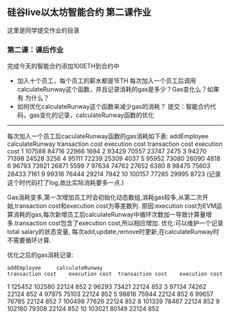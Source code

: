 ## 硅谷live以太坊智能合约 第二课作业
这里是同学提交作业的目录

### 第二课：课后作业
完成今天的智能合约添加100ETH到合约中
- 加入十个员工，每个员工的薪水都是1ETH
每次加入一个员工后调用calculateRunway这个函数，并且记录消耗的gas是多少？Gas变化么？如果有 为什么？
- 如何优化calculateRunway这个函数来减少gas的消耗？
提交：智能合约代码，gas变化的记录，calculateRunway函数的优化

-----------------------------------------------------

每次加入一个员工后caculateRunway函数的gas消耗如下表:
    addEmployee     calculateRunway 
    transaction cost    execution cost  transaction cost    execution cost
1   107588  84716   22966   1694
2   93429   70557   23747   2475
3   94270   71398   24528   3256
4   95111   72239   25309   4037
5   95952   73080   26090   4818
6   96793   73921   26871   5599
7   97634   74762   27652   6380
8   98475   75603   28433   7161
9   99316   76444   29214   7942
10  100157  77285   29995   8723
(记录这个时代码打了log,故比实际消耗要多一点.)

Gas消耗变多,第一次增加员工时会初始化动态数组,消耗gas较多,从第二次开始,transaction cost和execution cost为等差数列.
原因:execution cost为EVM运算消耗的gas,每次新增员工后calculateRunway中循环次数加一导致计算量增多.transaction cost包含了execution cost,所以相应增加.
优化:可以维护一个记录total salary的状态变量, 每次add,update,remove时更新,在calculateRunway时不需要循环计算.

优化之后的gas消耗记录:

    addEmployee     calculateRunway 
    transaction cost    execution cost  transaction cost    execution cost
1   125452  102580  22124   852
2   96293   73421   22124   852
3   97134   74262   22124   852
4   97975   75103   22124   852
5   98816   75944   22124   852
6   99657   76785   22124   852
7   100498  77626   22124   852
8   101339  78467   22124   852
9   102180  79308   22124   852
10  103021  80149   22124   852


